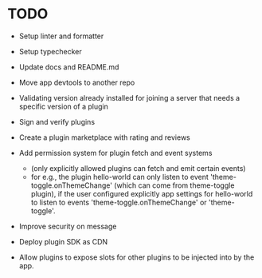 # TODO

- Setup linter and formatter
- Setup typechecker
- Update docs and README.md
- Move app devtools to another repo

- Validating version already installed for joining a server that needs a specific version of a plugin
- Sign and verify plugins
- Create a plugin marketplace with rating and reviews

- Add permission system for plugin fetch and event systems
  - (only explicitly allowed plugins can fetch and emit certain events)
  - for e.g., the plugin hello-world can only listen to event 'theme-toggle.onThemeChange' (which can come from theme-toggle plugin), if the user configured explicitly app settings for hello-world to listen to events 'theme-toggle.onThemeChange' or 'theme-toggle'.
- Improve security on message
- Deploy plugin SDK as CDN

- Allow plugins to expose slots for other plugins to be injected into by the app.

